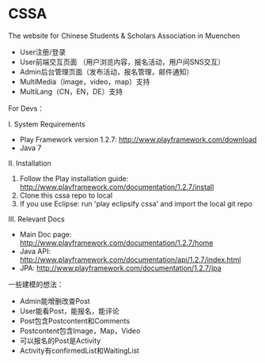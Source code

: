 CSSA
====

The website for Chinese Students & Scholars Association in Muenchen 

 - User注册/登录
 - User前端交互页面 （用户浏览内容，报名活动，用户间SNS交互）
 - Admin后台管理页面（发布活动，报名管理，邮件通知）
 - MultiMedia（image，video，map）支持
 - MultiLang（CN，EN，DE）支持



For Devs：


I. System Requirements
  - Play Framework version 1.2.7: http://www.playframework.com/download
  - Java 7

II. Installation
  1. Follow the Play installation guide: http://www.playframework.com/documentation/1.2.7/install
  2. Clone this cssa repo to local
  3. If you use Eclipse: run 'play eclipsify cssa' and import the local git repo

III. Relevant Docs
  - Main Doc page: http://www.playframework.com/documentation/1.2.7/home
  - Java API: http://www.playframework.com/documentation/api/1.2.7/index.html
  - JPA: http://www.playframework.com/documentation/1.2.7/jpa


一些建模的想法：
 - Admin能增删改查Post
 - User能看Post，能报名，能评论
 - Post包含Postcontent和Comments
 - Postcontent包含Image，Map，Video
 - 可以报名的Post是Activity
 - Activity有confirmedList和WaitingList
  
 

